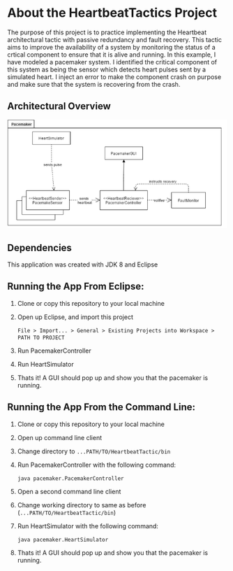 # About the HeartbeatTactics Project
The purpose of this project is to practice implementing the Heartbeat architectural tactic
with passive redundancy and fault recovery. This tactic aims to improve the availability of a 
system by monitoring the status of a crtical component to ensure that it is alive and running.
In this example, I have modeled a pacemaker system. I identified the critical component of this 
system as being the sensor which detects heart pulses sent by a simulated heart. I inject an error
to make the component crash on purpose and make sure that the system is recovering from the crash.

## Architectural Overview
![Pacemaker with heartbeat tactic](https://raw.githubusercontent.com/zchi88/HeartbeatTactic/master/HeartbeatTacticPacemaker.png "Pacemaker with heartbeat tactic")

## Dependencies
This application was created with JDK 8 and Eclipse

## Running the App From Eclipse:
1. Clone or copy this repository to your local machine
2. Open up Eclipse, and import this project

	```Eclipse
	File > Import... > General > Existing Projects into Workspace > PATH TO PROJECT
	```

3. Run PacemakerController 
4. Run HeartSimulator 
5. Thats it! A GUI should pop up and show you that the pacemaker is running.



## Running the App From the Command Line:
1. Clone or copy this repository to your local machine
2. Open up command line client
3. Change directory to `...PATH/TO/HeartbeatTactic/bin`
4. Run PacemakerController with the following command:

	```console
	java pacemaker.PacemakerController
	```

5. Open a second command line client
6. Change working directory to same as before (`...PATH/TO/HeartbeatTactic/bin`)
7. Run HeartSimulator with the following command:

	```console
	java pacemaker.HeartSimulator
	```

8. Thats it! A GUI should pop up and show you that the pacemaker is running.


